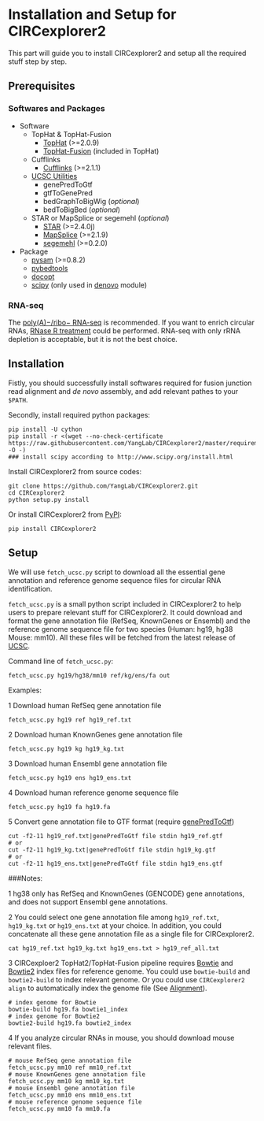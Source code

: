 # Installation and Setup for CIRCexplorer2

This part will guide you to install CIRCexplorer2 and setup all the required stuff step by step.

## Prerequisites

### Softwares and Packages

* Software
    - TopHat & TopHat-Fusion
        + [TopHat](http://ccb.jhu.edu/software/tophat/index.shtml) (>=2.0.9)
        + [TopHat-Fusion](http://ccb.jhu.edu/software/tophat/fusion_index.html) (included in TopHat)
    - Cufflinks
        + [Cufflinks](http://cole-trapnell-lab.github.io/cufflinks/) (>=2.1.1)
    - [UCSC Utilities](http://hgdownload.soe.ucsc.edu/admin/exe/)
        + genePredToGtf
        + gtfToGenePred
        + bedGraphToBigWig (*optional*)
        + bedToBigBed (*optional*)
    - STAR or MapSplice or segemehl (*optional*)
        + [STAR](https://github.com/alexdobin/STAR) (>=2.4.0j)
        + [MapSplice](http://www.netlab.uky.edu/p/bioinfo/MapSplice2) (>=2.1.9)
        + [segemehl](http://www.bioinf.uni-leipzig.de/Software/segemehl) (>=0.2.0)
* Package
    - [pysam](http://pysam.readthedocs.org/en/latest/) (>=0.8.2)
    - [pybedtools](https://pythonhosted.org/pybedtools)
    - [docopt](http://docopt.org)
    - [scipy](http://www.scipy.org) (only used in [denovo](../modules/denovo.md) module)

### RNA-seq

The [poly(A)−/ribo− RNA-seq](http://genomebiology.com/2011/12/2/R16) is recommended. If you want to enrich circular RNAs, [RNase R treatment](http://www.sciencedirect.com/science/article/pii/S109727651300590X) could be performed. RNA-seq with only rRNA depletion is acceptable, but it is not the best choice.

## Installation

Fistly, you should successfully install softwares required for fusion junction read alignment and *de novo* assembly, and add relevant pathes to your `$PATH`.

Secondly, install required python packages:
```
pip install -U cython
pip install -r <(wget --no-check-certificate https://raw.githubusercontent.com/YangLab/CIRCexplorer2/master/requirements.txt -O -)
### install scipy according to http://www.scipy.org/install.html
```

Install CIRCexplorer2 from source codes:
```
git clone https://github.com/YangLab/CIRCexplorer2.git
cd CIRCexplorer2
python setup.py install
```

Or install CIRCexplorer2 from [PyPI](https://pypi.python.org/pypi):
```
pip install CIRCexplorer2
```

## Setup

We will use `fetch_ucsc.py` script to download all the essential gene annotation and reference genome sequence files for circular RNA identification.

`fetch_ucsc.py` is a small python script included in CIRCexplorer2 to help users to prepare relevant stuff for CIRCexplorer2. It could download and format the gene annotation file (RefSeq, KnownGenes or Ensembl) and the reference genome sequence file for two species (Human: hg19, hg38 Mouse: mm10). All these files will be fetched from the latest release of [UCSC](http://hgdownload.soe.ucsc.edu/downloads.html).

Command line of `fetch_ucsc.py`:
```
fetch_ucsc.py hg19/hg38/mm10 ref/kg/ens/fa out
```

Examples:

1 Download human RefSeq gene annotation file
```
fetch_ucsc.py hg19 ref hg19_ref.txt
```

2 Download human KnownGenes gene annotation file
```
fetch_ucsc.py hg19 kg hg19_kg.txt
```

3 Download human Ensembl gene annotation file
```
fetch_ucsc.py hg19 ens hg19_ens.txt
```

4 Download human reference genome sequence file
```
fetch_ucsc.py hg19 fa hg19.fa
```

5 Convert gene annotation file to GTF format (require [genePredToGtf](http://hgdownload.soe.ucsc.edu/admin/exe/))
```
cut -f2-11 hg19_ref.txt|genePredToGtf file stdin hg19_ref.gtf
# or
cut -f2-11 hg19_kg.txt|genePredToGtf file stdin hg19_kg.gtf
# or
cut -f2-11 hg19_ens.txt|genePredToGtf file stdin hg19_ens.gtf
```

###Notes:

1 hg38 only has RefSeq and KnownGenes (GENCODE) gene annotations, and does not support Ensembl gene annotations.

2 You could select one gene annotation file among `hg19_ref.txt`, `hg19_kg.txt` or `hg19_ens.txt` at your choice. In addition, you could concatenate all these gene annotation file as a single file for CIRCexplorer2.
```
cat hg19_ref.txt hg19_kg.txt hg19_ens.txt > hg19_ref_all.txt
```

3 CIRCexploer2 TopHat2/TopHat-Fusion pipeline requires [Bowtie](http://bowtie-bio.sourceforge.net/index.shtml) and [Bowtie2](http://bowtie-bio.sourceforge.net/bowtie2/index.shtml) index files for reference genome. You could use `bowtie-build` and `bowtie2-build` to index relevant genome. Or you could use `CIRCexplorer2 align` to automatically index the genome file (See [Alignment](../tutorial/alignment.md)).
```
# index genome for Bowtie
bowtie-build hg19.fa bowtie1_index
# index genome for Bowtie2
bowtie2-build hg19.fa bowtie2_index
```

4 If you analyze circular RNAs in mouse, you should download mouse relevant files.
```
# mouse RefSeq gene annotation file
fetch_ucsc.py mm10 ref mm10_ref.txt
# mouse KnownGenes gene annotation file
fetch_ucsc.py mm10 kg mm10_kg.txt
# mouse Ensembl gene annotation file
fetch_ucsc.py mm10 ens mm10_ens.txt
# mouse reference genome sequence file
fetch_ucsc.py mm10 fa mm10.fa
```
